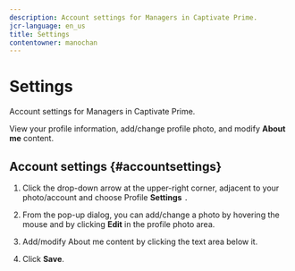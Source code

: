 ```yaml
---
description: Account settings for Managers in Captivate Prime.
jcr-language: en_us
title: Settings
contentowner: manochan
---
```



# Settings

Account settings for Managers in Captivate Prime.

View your profile information, add/change profile photo, and modify **About me** content.

## Account settings {#accountsettings}

1. Click the drop-down arrow at the upper-right corner, adjacent to your photo/account and choose Profile **Settings** `.`

1. From the pop-up dialog, you can add/change a photo by hovering the mouse and by clicking **Edit** in the profile photo area.
1. Add/modify About me content by clicking the text area below it.
1. Click **Save**.

